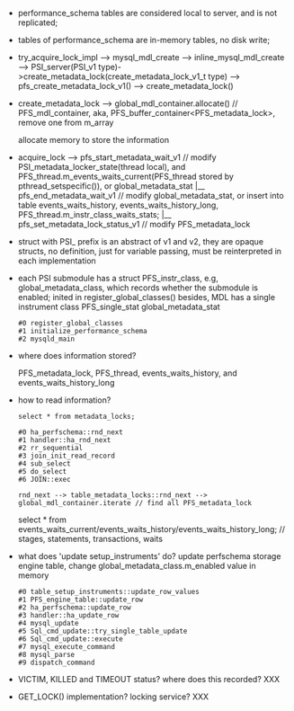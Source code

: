 * performance_schema tables are considered local to server, and is not replicated;
* tables of performance_schema are in-memory tables, no disk write;

* try_acquire_lock_impl --> mysql_mdl_create --> inline_mysql_mdl_create --> PSI_server(PSI_v1 type)->create_metadata_lock(create_metadata_lock_v1_t type) --> pfs_create_metadata_lock_v1() --> create_metadata_lock()
* create_metadata_lock --> global_mdl_container.allocate() // PFS_mdl_container, aka, PFS_buffer_container<PFS_metadata_lock>, remove one from m_array

  allocate memory to store the information
* acquire_lock --> pfs_start_metadata_wait_v1 // modify PSI_metadata_locker_state(thread local), and PFS_thread.m_events_waits_current(PFS_thread stored by pthread_setspecific()), or global_metadata_stat
               |__ pfs_end_metadata_wait_v1 // modify global_metadata_stat, or insert into table events_waits_history, events_waits_history_long, PFS_thread.m_instr_class_waits_stats;
               |__ pfs_set_metadata_lock_status_v1 // modify PFS_metadata_lock
* struct with PSI_ prefix is an abstract of v1 and v2, they are opaque structs, no definition, just for variable passing, must be reinterpreted in each implementation

* each PSI submodule has a struct PFS_instr_class, e.g, global_metadata_class, which records whether the submodule is enabled; inited in register_global_classes()
  besides, MDL has a single instrument class PFS_single_stat global_metadata_stat

  ```
  #0 register_global_classes
  #1 initialize_performance_schema
  #2 mysqld_main
  ```

* where does information stored?

  PFS_metadata_lock, PFS_thread, events_waits_history, and events_waits_history_long

* how to read information?

  ```
  select * from metadata_locks;

  #0 ha_perfschema::rnd_next
  #1 handler::ha_rnd_next
  #2 rr_sequential
  #3 join_init_read_record
  #4 sub_select
  #5 do_select
  #6 JOIN::exec

  rnd_next --> table_metadata_locks::rnd_next --> global_mdl_container.iterate // find all PFS_metadata_lock
  ```

  select * from events_waits_current/events_waits_history/events_waits_history_long; // stages, statements, transactions, waits

* what does 'update setup_instruments' do? update perfschema storage engine table, change global_metadata_class.m_enabled value in memory

  ```
  #0 table_setup_instruments::update_row_values
  #1 PFS_engine_table::update_row
  #2 ha_perfschema::update_row
  #3 handler::ha_update_row
  #4 mysql_update
  #5 Sql_cmd_update::try_single_table_update
  #6 Sql_cmd_update::execute
  #7 mysql_execute_command
  #8 mysql_parse
  #9 dispatch_command
  ```

* VICTIM, KILLED and TIMEOUT status? where does this recorded? XXX
* GET_LOCK() implementation? locking service? XXX
